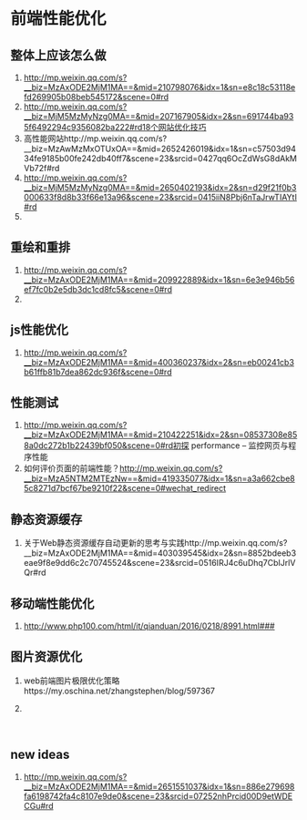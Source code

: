  # 前端性能优化

## 整体上应该怎么做

1. http://mp.weixin.qq.com/s?__biz=MzAxODE2MjM1MA==&mid=210798076&idx=1&sn=e8c18c53118efd269905b08beb545172&scene=0#rd
2. http://mp.weixin.qq.com/s?__biz=MjM5MzMyNzg0MA==&mid=207167905&idx=2&sn=691744ba935f6492294c9356082ba222#rd18个网站优化技巧
3. 高性能网站http://mp.weixin.qq.com/s?__biz=MzAwMzMxOTUxOA==&mid=2652426019&idx=1&sn=c57503d9434fe9185b00fe242db40ff7&scene=23&srcid=0427qq6OcZdWsG8dAkMVb72f#rd
4. http://mp.weixin.qq.com/s?__biz=MjM5MzMyNzg0MA==&mid=2650402193&idx=2&sn=d29f21f0b3000633f8d8b33f66e13a96&scene=23&srcid=0415iiN8Pbj6nTaJrwTIAYtI#rd
5. ​



## 重绘和重排

1. http://mp.weixin.qq.com/s?__biz=MzAxODE2MjM1MA==&mid=209922889&idx=1&sn=6e3e946b56ef7fc0b2e5db3dc1cd8fc5&scene=0#rd
2. ​





## js性能优化

1. http://mp.weixin.qq.com/s?__biz=MzAxODE2MjM1MA==&mid=400360237&idx=2&sn=eb00241cb3b61ffb81b7dea862dc936f&scene=0#rd





## 性能测试

1. http://mp.weixin.qq.com/s?__biz=MzAxODE2MjM1MA==&mid=210422251&idx=2&sn=08537308e858a0dc272b1b22439bf050&scene=0#rd初探 performance – 监控网页与程序性能
2. 如何评价页面的前端性能？http://mp.weixin.qq.com/s?__biz=MzA5NTM2MTEzNw==&mid=419335077&idx=1&sn=a3a662cbe85c8271d7bcf67be9210f22&scene=0#wechat_redirect





## 静态资源缓存

1. 关于Web静态资源缓存自动更新的思考与实践http://mp.weixin.qq.com/s?__biz=MzAxODE2MjM1MA==&mid=403039545&idx=2&sn=8852bdeeb3eae9f8e9dd6c2c70745524&scene=23&srcid=0516IRJ4c6uDhq7CbIJrlVQr#rd



## 移动端性能优化

1. http://www.php100.com/html/it/qianduan/2016/0218/8991.html###



## 图片资源优化

1. web前端图片极限优化策略https://my.oschina.net/zhangstephen/blog/597367

2. ​

   ​

## new ideas

1. http://mp.weixin.qq.com/s?__biz=MzAxODE2MjM1MA==&mid=2651551037&idx=1&sn=886e279698fa6198742fa4c8107e9de0&scene=23&srcid=07252nhPrcid00D9etWDECGu#rd

